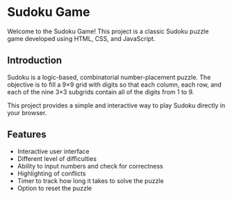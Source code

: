 # Sudoku Game

Welcome to the Sudoku Game! This project is a classic Sudoku puzzle game developed using HTML, CSS, and JavaScript.

## Introduction

Sudoku is a logic-based, combinatorial number-placement puzzle. The objective is to fill a 9×9 grid with digits so that each column, each row, and each of the nine 3×3 subgrids contain all of the digits from 1 to 9.

This project provides a simple and interactive way to play Sudoku directly in your browser.

## Features

- Interactive user interface
- Different level of difficulties
- Ability to input numbers and check for correctness
- Highlighting of conflicts
- Timer to track how long it takes to solve the puzzle
- Option to reset the puzzle
